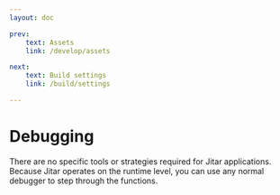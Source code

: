 ```yaml
---
layout: doc

prev:
    text: Assets
    link: /develop/assets

next:
    text: Build settings
    link: /build/settings

---
```


# Debugging

There are no specific tools or strategies required for Jitar applications. Because Jitar operates on the runtime level, you can use any normal debugger to step through the functions.
